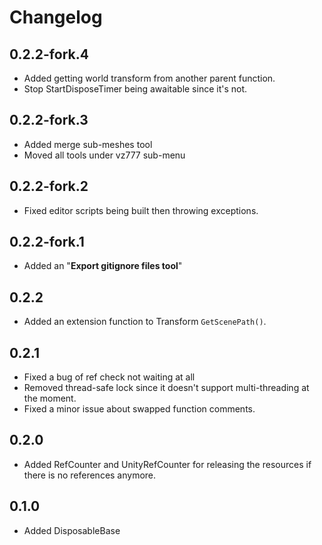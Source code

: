 # Changelog
## 0.2.2-fork.4
- Added getting world transform from another parent function.
- Stop StartDisposeTimer being awaitable since it's not.

## 0.2.2-fork.3
- Added merge sub-meshes tool
- Moved all tools under vz777 sub-menu

## 0.2.2-fork.2
- Fixed editor scripts being built then throwing exceptions.

## 0.2.2-fork.1
- Added an "**Export gitignore files tool**"

## 0.2.2
- Added an extension function to Transform `GetScenePath()`.

## 0.2.1
- Fixed a bug of ref check not waiting at all
- Removed thread-safe lock since it doesn't support multi-threading at the moment.
- Fixed a minor issue about swapped function comments.

## 0.2.0
- Added RefCounter and UnityRefCounter for releasing the resources if there is no references anymore.

## 0.1.0
- Added DisposableBase